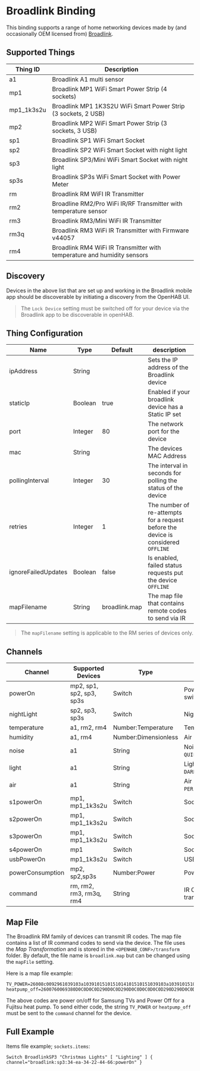 # Broadlink Binding

This binding supports a range of home networking devices made by (and occasionally OEM licensed from) [Broadlink](https://www.ibroadlink.com/).

## Supported Things

| Thing ID   | Description                                                             |
|------------|-------------------------------------------------------------------------|
| a1         | Broadlink A1 multi sensor                                               |
| mp1        | Broadlink MP1 WiFi Smart Power Strip (4 sockets)                        |
| mp1_1k3s2u | Broadlink MP1 1K3S2U WiFi Smart Power Strip (3 sockets, 2 USB)          |
| mp2        | Broadlink MP2 WiFi Smart Power Strip (3 sockets, 3 USB)                 |
| sp1        | Broadlink SP1 WiFi Smart Socket                                         |
| sp2        | Broadlink SP2 WiFi Smart Socket with night light                        |
| sp3        | Broadlink SP3/Mini WiFi Smart Socket with night light                   |
| sp3s       | Broadlink SP3s WiFi Smart Socket with Power Meter                       |
| rm         | Broadlink RM WiFI IR Transmitter                                        |
| rm2        | Broadline RM2/Pro WiFi IR/RF Transmitter with temperature sensor        |
| rm3        | Broadlink RM3/Mini WiFi IR Transmitter                                  |
| rm3q       | Broadlink RM3 WiFi IR Transmitter with Firmware v44057                  |
| rm4        | Broadlink RM4 WiFi IR Transmitter with temperature and humidity sensors |

## Discovery

Devices in the above list that are set up and working in the Broadlink mobile app should be discoverable by initiating a discovery from the OpenHAB UI. 

> The `Lock Device` setting must be switched off for your device via the Broadlink app to be discoverable in openHAB.

## Thing Configuration

| Name                | Type    | Default       | description                                                                       |
|---------------------|---------|---------------|-----------------------------------------------------------------------------------|
| ipAddress           | String  |               | Sets the IP address of the Broadlink device                                       |
| staticIp            | Boolean | true          | Enabled if your broadlink device has a Static IP set                              |
| port                | Integer | 80            | The network port for the device                                                   |
| mac                 | String  |               | The devices MAC Address                                                           |
| pollingInterval     | Integer | 30            | The interval in seconds for polling the status of the device                      |
| retries             | Integer | 1             | The number of re-attempts for a request before the device is considered `OFFLINE` |
| ignoreFailedUpdates | Boolean | false         | Is enabled, failed status requests put the device `OFFLINE`                       |
| mapFilename         | String  | broadlink.map | The map file that contains remote codes to send via IR                            |

> The `mapFilename` setting is applicable to the RM series of devices only.

## Channels

| Channel          | Supported Devices        | Type                 | Description                                     |
|------------------|--------------------------|----------------------|-------------------------------------------------|
| powerOn          | mp2, sp1, sp2, sp3, sp3s | Switch               | Power on/off for switches/strips                |
| nightLight       | sp2, sp3, sp3s           | Switch               | Night light on/off                              |
| temperature      | a1, rm2, rm4             | Number:Temperature   | Temperature                                     |
| humidity         | a1, rm4                  | Number:Dimensionless | Air humidity percentage                         |
| noise            | a1                       | String               | Noise level: `QUIET`/`NORMAL`/`NOISY`/`EXTREME` |
| light            | a1                       | String               | Light level: `DARK`/`DIM`/`NORMAL`/`BRIGHT`     |
| air              | a1                       | String               | Air quality: `PERFECT`/`GOOD`/`NORMAL`/`BAD`    |
| s1powerOn        | mp1, mp1_1k3s2u          | Switch               | Socket 1 power                                  |
| s2powerOn        | mp1, mp1_1k3s2u          | Switch               | Socket 2 power                                  |
| s3powerOn        | mp1, mp1_1k3s2u          | Switch               | Socket 3 power                                  |
| s4powerOn        | mp1                      | Switch               | Socket 4 power                                  |
| usbPowerOn       | mp1_1k3s2u               | Switch               | USB power                                       |
| powerConsumption | mp2, sp2,sp3s            | Number:Power         | Power consumption                               |
| command          | rm, rm2, rm3, rm3q, rm4  | String               | IR Command code to transmit                     |

## Map File

The Broadlink RM family of devices can transmit IR codes.
The map file contains a list of IR command codes to send via the device.
The file uses the *Map Transformation* and is stored in the `<OPENHAB_CONF>/transform` folder.
By default, the file name is `broadlink.map` but can be changed using the `mapFile` setting.

Here is a map file example:

```
TV_POWER=26008c0092961039103a1039101510151014101510151039103a10391015101411141015101510141139101510141114101510151014103a10141139103911391037123a10391000060092961039103911391014111410151015101411391039103a101411141015101510141015103911141015101510141015101510391015103911391039103a1039103911000d05000000000000000000000000
heatpump_off=2600760069380D0C0D0C0D290D0C0D290D0C0D0C0D0C0D290D290D0C0D0C0D0C0D290D290D0C0D0C0D0C0D0C0D0C0D0C0D0C0D0C0D0C0D0C0D0C0D0C0D0C0D290D0C0D0C0D0C0D0C0D0C0D0C0D0C0D290D0C0D0C0D0C0D0C0D290D0C0D0C0D0C0D0C0D0C0D0C0D290D0C0D290D290D290D290D290D290E0002900000

```

The above codes are power on/off for Samsung TVs and Power Off for a Fujitsu heat pump.
To send either code, the string `TV_POWER` or `heatpump_off` must be sent to the `command` channel for the device.

## Full Example

Items file example; `sockets.items`:

```
Switch BroadlinkSP3 "Christmas Lights" [ "Lighting" ] { channel="broadlink:sp3:34-ea-34-22-44-66:powerOn" } 
```